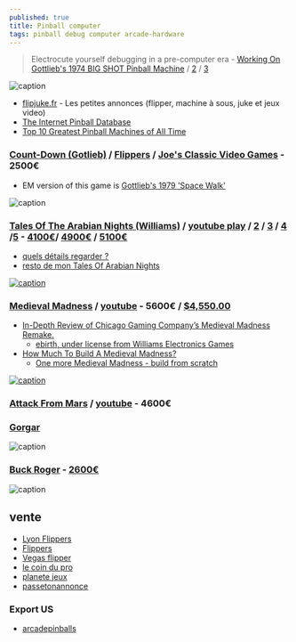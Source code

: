 ```yaml
---
published: true
title: Pinball computer
tags: pinball debug computer arcade-hardware
---
```

> Electrocute yourself debugging in a pre-computer era - [Working On Gottlieb's 1974 BIG SHOT Pinball Machine](https://www.youtube.com/watch?v=-Ws-0IrZNqo) / [2](https://www.youtube.com/watch?v=6JSWAcdkcjc) / [3](https://www.youtube.com/watch?v=rhPQk2onadg)

![caption](https://external-content.duckduckgo.com/iu/?u=https%3A%2F%2Fi.redd.it%2F8gbtqo1rgrzz.jpg&f=1&nofb=1)


- [flipjuke.fr](https://flipjuke.fr/viewforum.php?f=5) - Les petites annonces (flipper, machine à sous, juke et jeux video)
- [The Internet Pinball Database](https://www.ipdb.org/machine.cgi?id=997)
- [Top 10 Greatest Pinball Machines of All Time](https://www.youtube.com/watch?v=tDYmKpHfgtQ&t=540s)



### [Count-Down (Gotlieb)](https://www.ipdb.org/machine.cgi?id=573) / [Flippers](http://www.equipjeux.fr/nos-jeux/flippers/70-flipper-count-down.html) / [Joe's Classic Video Games](https://www.youtube.com/watch?v=3KA71VGiyTg)  - 2500€
-  EM version of this game is [Gottlieb's 1979 'Space Walk'](https://www.ipdb.org/machine.cgi?id=2263)

![caption](https://external-content.duckduckgo.com/iu/?u=https%3A%2F%2Fimg.ricardostatic.ch%2Ft_1000x750%2Fpl%2F1163028926%2F1%2F1%2Fcount-down-flipper-pinball.jpg&f=1&nofb=1&ipt=6645855af58c19063d6d5bf720bf7541fcdc545d11b3954f38ad8655a64fa935&ipo=images)

### [Tales Of The Arabian Nights (Williams)](https://www.ipdb.org/search.pl?any=arabian&sortby=name&search=Search+Database&searchtype=quick#3824) / [youtube play](https://www.youtube.com/watch?v=OWwYNpowchE) / [2](https://www.youtube.com/watch?v=BVvyOblAGw0) / [3](https://www.youtube.com/watch?v=nWPQHDjG88U) / [4](https://www.youtube.com/watch?v=gdJq-T-kz9g) /[5](https://www.youtube.com/embed/7yCvfFQXhmM?rel=0) - [4100€](https://www.catawiki.com/fr/a/th/939-ventes-de-flippers)/ [4900€](https://www.mja-jeux.com/jeux/flippers/williams/arabian-night/159) / [5100€](https://www.lyon-flipper.com/flippers/williams/tales-of-the-arabian-nights)
- [quels détails regarder ?](https://www.flipperfrance.com/threads/flipper-tales-of-the-arabian-nights-quels-d%C3%A9tails-regarder.690/)
- [resto de mon Tales Of Arabian Nights](https://flipperfrance.com/threads/voici-le-d%C3%A9roulement-de-la-resto-de-mon-tales-of-arabian-nights.18064/)

[![caption](https://external-content.duckduckgo.com/iu/?u=https%3A%2F%2Fi.ytimg.com%2Fvi%2Fy4pSxbqUp9M%2Fmaxresdefault.jpg&f=1&nofb=1&ipt=4f9c41c9d50d4ee27eec557ca91b1f3feb65bb244f41d63e5142da3595e1def6&ipo=images)](https://duckduckgo.com/?q=tale+of+arabian+night+pinbal&t=lm&iar=images&iax=images&ia=images&iaf=layout%3AWide&iai=https%3A%2F%2Fi.ytimg.com%2Fvi%2Fy4pSxbqUp9M%2Fmaxresdefault.jpg)


### [Medieval Madness](https://www.lyon-flipper.com/flippers/williams/medieval-madness) / [youtube](https://www.youtube.com/watch?v=gnvrXUMi0VM) - 5600€ / [$4,550.00](https://arcadepinballs.com/product/buy-medieval-madness/)
- [In-Depth Review of Chicago Gaming Company’s Medieval Madness Remake.](https://www.pinballnews.com/site/2016/02/10/medieval-madness-remake-in-depth-review/)
	- [ebirth, under license from Williams Electronics Games](https://www.chicago-gaming.com/coinop/medieval-madness)
- [How Much To Build A Medieval Madness?](https://www.aussiearcade.com/topic/50750-how-much-to-build-a-medieval-madness/)
	- [One more Medieval Madness - build from scratch](https://aussiepinball.com/index.php?topic=9738.0)

[![caption](https://www.chicago-gaming.com/images/mmr/mmr-topper-1a-lg.jpg)](https://www.chicago-gaming.com/coinop/medieval-madness)

### [Attack From Mars](https://www.lyon-flipper.com/flippers/bally/attack-from-mars) / [youtube](https://www.youtube.com/embed/N7YMC1PULsk) - 4600€

### [Gorgar](https://pinside.com/pinball/machine/gorgar)

![caption](https://imgix.bustle.com/uploads/image/2021/12/17/e1fa530a-2a4c-468c-8d69-4add253d630f-gorgar3.jpg?w=760&h=1014&fit=max&auto=format%2Ccompress&q=50&dpr=2)

### [Buck Roger](https://www.youtube.com/embed/23ZBLgNgwnA) - [2600€](https://www.lyon-flipper.com/flippers/gottlieb/buck-rogers)

![caption](https://external-content.duckduckgo.com/iu/?u=https%3A%2F%2Fi.ytimg.com%2Fvi%2F23ZBLgNgwnA%2Fmaxresdefault.jpg&f=1&nofb=1&ipt=b69ff1ec10aeb7d2462615b8ccc64d8c3708bab6797cd8364fcd49d647ad78fd&ipo=images)

## vente
- [Lyon Flippers](https://www.lyon-flipper.com/flippers)
- [Flippers](http://www.equipjeux.fr/nos-jeux/flippers/98-flipper-tales-of-the-arabian-night.html)
- [Vegas flipper](https://www.flipper-paris.com/fr,1,7702.html)
- [le coin du pro](https://www.lecoindupro.com/Search.aspx?c=3367)
- [planete jeux](http://www.planetetranscardsjeux.com/)
- [passetonannonce](https://www.passetonannonce.com/jeux-video-annonces-flippers-1.html)

### Export US
- [arcadepinballs](https://arcadepinballs.com/)
